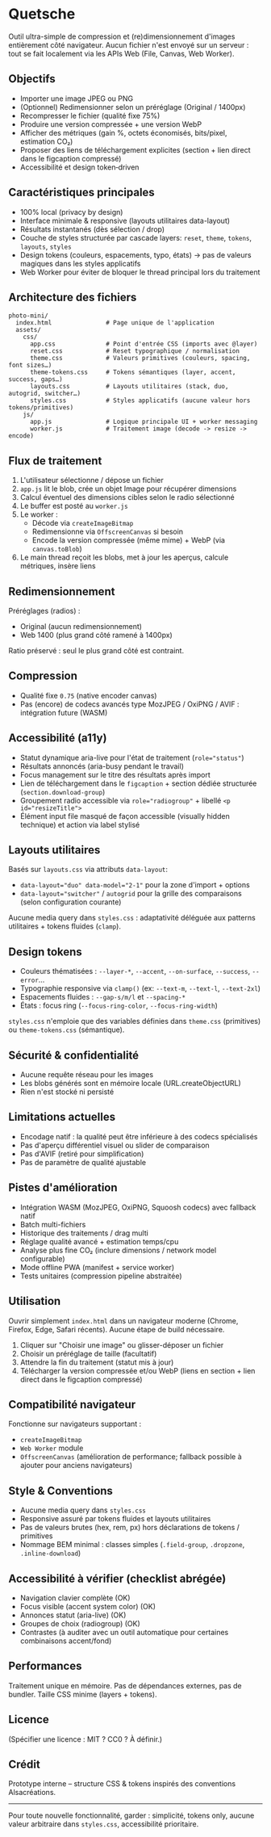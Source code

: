 # Quetsche

Outil ultra-simple de compression et (re)dimensionnement d'images entièrement côté navigateur. Aucun fichier n'est envoyé sur un serveur : tout se fait localement via les APIs Web (File, Canvas, Web Worker).

## Objectifs

- Importer une image JPEG ou PNG
- (Optionnel) Redimensionner selon un préréglage (Original / 1400px)
- Recompresser le fichier (qualité fixe 75%)
- Produire une version compressée + une version WebP
- Afficher des métriques (gain %, octets économisés, bits/pixel, estimation CO₂)
- Proposer des liens de téléchargement explicites (section + lien direct dans le figcaption compressé)
- Accessibilité et design token‑driven

## Caractéristiques principales

- 100% local (privacy by design)
- Interface minimale & responsive (layouts utilitaires data-layout)
- Résultats instantanés (dès sélection / drop)
- Couche de styles structurée par cascade layers: `reset`, `theme`, `tokens`, `layouts`, `styles`
- Design tokens (couleurs, espacements, typo, états) -> pas de valeurs magiques dans les styles applicatifs
- Web Worker pour éviter de bloquer le thread principal lors du traitement

## Architecture des fichiers

```text
photo-mini/
  index.html               # Page unique de l'application
  assets/
    css/
      app.css              # Point d'entrée CSS (imports avec @layer)
      reset.css            # Reset typographique / normalisation
      theme.css            # Valeurs primitives (couleurs, spacing, font sizes…)
      theme-tokens.css     # Tokens sémantiques (layer, accent, success, gaps…)
      layouts.css          # Layouts utilitaires (stack, duo, autogrid, switcher…)
      styles.css           # Styles applicatifs (aucune valeur hors tokens/primitives)
    js/
      app.js               # Logique principale UI + worker messaging
      worker.js            # Traitement image (decode -> resize -> encode)
```

## Flux de traitement

1. L'utilisateur sélectionne / dépose un fichier
2. `app.js` lit le blob, crée un objet Image pour récupérer dimensions
3. Calcul éventuel des dimensions cibles selon le radio sélectionné
4. Le buffer est posté au `worker.js`
5. Le worker :
   - Décode via `createImageBitmap`
   - Redimensionne via `OffscreenCanvas` si besoin
   - Encode la version compressée (même mime) + WebP (via `canvas.toBlob`)
6. Le main thread reçoit les blobs, met à jour les aperçus, calcule métriques, insère liens

## Redimensionnement

Préréglages (radios) :

- Original (aucun redimensionnement)
- Web 1400 (plus grand côté ramené à 1400px)

Ratio préservé : seul le plus grand côté est contraint.

## Compression

- Qualité fixe `0.75` (native encoder canvas)
- Pas (encore) de codecs avancés type MozJPEG / OxiPNG / AVIF : intégration future (WASM)

## Accessibilité (a11y)

- Statut dynamique aria-live pour l'état de traitement (`role="status"`)
- Résultats annoncés (aria-busy pendant le travail)
- Focus management sur le titre des résultats après import
- Lien de téléchargement dans le `figcaption` + section dédiée structurée (`section.download-group`)
- Groupement radio accessible via `role="radiogroup"` + libellé `<p id="resizeTitle">`
- Élément input file masqué de façon accessible (visually hidden technique) et action via label stylisé

## Layouts utilitaires

Basés sur `layouts.css` via attributs `data-layout`:

- `data-layout="duo" data-model="2-1"` pour la zone d'import + options
- `data-layout="switcher"` / `autogrid` pour la grille des comparaisons (selon configuration courante)

Aucune media query dans `styles.css` : adaptativité déléguée aux patterns utilitaires + tokens fluides (`clamp`).

## Design tokens

- Couleurs thématisées : `--layer-*`, `--accent`, `--on-surface`, `--success`, `--error`…
- Typographie responsive via `clamp()` (ex: `--text-m`, `--text-l`, `--text-2xl`)
- Espacements fluides : `--gap-s/m/l` et `--spacing-*`
- États : focus ring (`--focus-ring-color`, `--focus-ring-width`)

`styles.css` n'emploie que des variables définies dans `theme.css` (primitives) ou `theme-tokens.css` (sémantique).

## Sécurité & confidentialité

- Aucune requête réseau pour les images
- Les blobs générés sont en mémoire locale (URL.createObjectURL)
- Rien n'est stocké ni persisté

## Limitations actuelles

- Encodage natif : la qualité peut être inférieure à des codecs spécialisés
- Pas d'aperçu différentiel visuel ou slider de comparaison
- Pas d'AVIF (retiré pour simplification)
- Pas de paramètre de qualité ajustable

## Pistes d'amélioration

- Intégration WASM (MozJPEG, OxiPNG, Squoosh codecs) avec fallback natif
- Batch multi-fichiers
- Historique des traitements / drag multi
- Réglage qualité avancé + estimation temps/cpu
- Analyse plus fine CO₂ (inclure dimensions / network model configurable)
- Mode offline PWA (manifest + service worker)
- Tests unitaires (compression pipeline abstraitée)

## Utilisation

Ouvrir simplement `index.html` dans un navigateur moderne (Chrome, Firefox, Edge, Safari récents). Aucune étape de build nécessaire.

1. Cliquer sur "Choisir une image" ou glisser-déposer un fichier
2. Choisir un préréglage de taille (facultatif)
3. Attendre la fin du traitement (statut mis à jour)
4. Télécharger la version compressée et/ou WebP (liens en section + lien direct dans le figcaption compressé)

## Compatibilité navigateur

Fonctionne sur navigateurs supportant :

- `createImageBitmap`
- `Web Worker` module
- `OffscreenCanvas` (amélioration de performance; fallback possible à ajouter pour anciens navigateurs)

## Style & Conventions

- Aucune media query dans `styles.css`
- Responsive assuré par tokens fluides et layouts utilitaires
- Pas de valeurs brutes (hex, rem, px) hors déclarations de tokens / primitives
- Nommage BEM minimal : classes simples (`.field-group`, `.dropzone`, `.inline-download`)

## Accessibilité à vérifier (checklist abrégée)

- Navigation clavier complète (OK)
- Focus visible (accent system color) (OK)
- Annonces statut (aria-live) (OK)
- Groupes de choix (radiogroup) (OK)
- Contrastes (à auditer avec un outil automatique pour certaines combinaisons accent/fond)

## Performances

Traitement unique en mémoire. Pas de dépendances externes, pas de bundler. Taille CSS minime (layers + tokens).

## Licence

(Spécifier une licence : MIT ? CC0 ? À définir.)

## Crédit

Prototype interne – structure CSS & tokens inspirés des conventions Alsacréations.

---

Pour toute nouvelle fonctionnalité, garder : simplicité, tokens only, aucune valeur arbitraire dans `styles.css`, accessibilité prioritaire.

